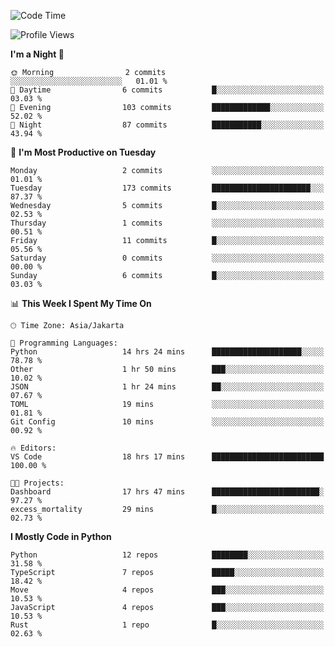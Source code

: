 <!--START_SECTION:waka-->
![Code Time](http://img.shields.io/badge/Code%20Time-1%2C832%20hrs-blue)

![Profile Views](http://img.shields.io/badge/Profile%20Views-2-blue)

**I'm a Night 🦉** 

```text
🌞 Morning                2 commits           ░░░░░░░░░░░░░░░░░░░░░░░░░   01.01 % 
🌆 Daytime                6 commits           █░░░░░░░░░░░░░░░░░░░░░░░░   03.03 % 
🌃 Evening                103 commits         █████████████░░░░░░░░░░░░   52.02 % 
🌙 Night                  87 commits          ███████████░░░░░░░░░░░░░░   43.94 % 
```
📅 **I'm Most Productive on Tuesday** 

```text
Monday                   2 commits           ░░░░░░░░░░░░░░░░░░░░░░░░░   01.01 % 
Tuesday                  173 commits         ██████████████████████░░░   87.37 % 
Wednesday                5 commits           █░░░░░░░░░░░░░░░░░░░░░░░░   02.53 % 
Thursday                 1 commits           ░░░░░░░░░░░░░░░░░░░░░░░░░   00.51 % 
Friday                   11 commits          █░░░░░░░░░░░░░░░░░░░░░░░░   05.56 % 
Saturday                 0 commits           ░░░░░░░░░░░░░░░░░░░░░░░░░   00.00 % 
Sunday                   6 commits           █░░░░░░░░░░░░░░░░░░░░░░░░   03.03 % 
```


📊 **This Week I Spent My Time On** 

```text
🕑︎ Time Zone: Asia/Jakarta

💬 Programming Languages: 
Python                   14 hrs 24 mins      ████████████████████░░░░░   78.78 % 
Other                    1 hr 50 mins        ███░░░░░░░░░░░░░░░░░░░░░░   10.02 % 
JSON                     1 hr 24 mins        ██░░░░░░░░░░░░░░░░░░░░░░░   07.67 % 
TOML                     19 mins             ░░░░░░░░░░░░░░░░░░░░░░░░░   01.81 % 
Git Config               10 mins             ░░░░░░░░░░░░░░░░░░░░░░░░░   00.92 % 

🔥 Editors: 
VS Code                  18 hrs 17 mins      █████████████████████████   100.00 % 

🐱‍💻 Projects: 
Dashboard                17 hrs 47 mins      ████████████████████████░   97.27 % 
excess_mortality         29 mins             █░░░░░░░░░░░░░░░░░░░░░░░░   02.73 % 
```

**I Mostly Code in Python** 

```text
Python                   12 repos            ████████░░░░░░░░░░░░░░░░░   31.58 % 
TypeScript               7 repos             █████░░░░░░░░░░░░░░░░░░░░   18.42 % 
Move                     4 repos             ███░░░░░░░░░░░░░░░░░░░░░░   10.53 % 
JavaScript               4 repos             ███░░░░░░░░░░░░░░░░░░░░░░   10.53 % 
Rust                     1 repo              █░░░░░░░░░░░░░░░░░░░░░░░░   02.63 % 
```




<!--END_SECTION:waka-->
